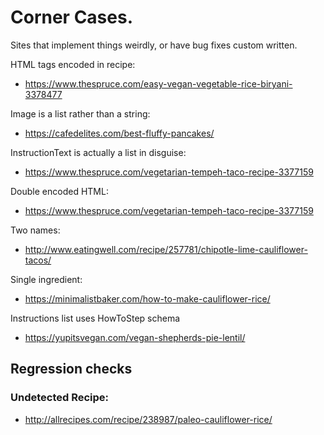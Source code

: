 # Corner Cases.

Sites that implement things weirdly, or have bug fixes custom written.


HTML tags encoded in recipe:

- https://www.thespruce.com/easy-vegan-vegetable-rice-biryani-3378477

Image is a list rather than a string:

- https://cafedelites.com/best-fluffy-pancakes/

InstructionText is actually a list in disguise:

- https://www.thespruce.com/vegetarian-tempeh-taco-recipe-3377159

Double encoded HTML:

- https://www.thespruce.com/vegetarian-tempeh-taco-recipe-3377159

Two names:

- http://www.eatingwell.com/recipe/257781/chipotle-lime-cauliflower-tacos/

Single ingredient:

- https://minimalistbaker.com/how-to-make-cauliflower-rice/

Instructions list uses HowToStep schema

- https://yupitsvegan.com/vegan-shepherds-pie-lentil/

## Regression checks

### Undetected Recipe:

- http://allrecipes.com/recipe/238987/paleo-cauliflower-rice/
